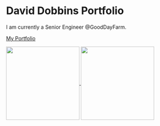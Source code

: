 # David Dobbins Portfolio
I am currently a Senior Engineer @GoodDayFarm.

[My Portfolio](https://david-dobbins-portfolio.vercel.app/)


<a href="https://github.com/ddobbinsweb/github-readme-stats">
  <img height=200 align="center" src="https://github-readme-stats-ddobbinsweb.vercel.app/api?username=ddobbinsweb&show_icons=true&theme=radical" />
</a>
<a href="https://github.com/ddobbinsweb/github-readme-stats">
  <img height=200 align="center" src="https://github-readme-stats-ddobbinsweb.vercel.app/api/top-langs/?username=ddobbinsweb&hide_progress=true&theme=radical" />
</a>


